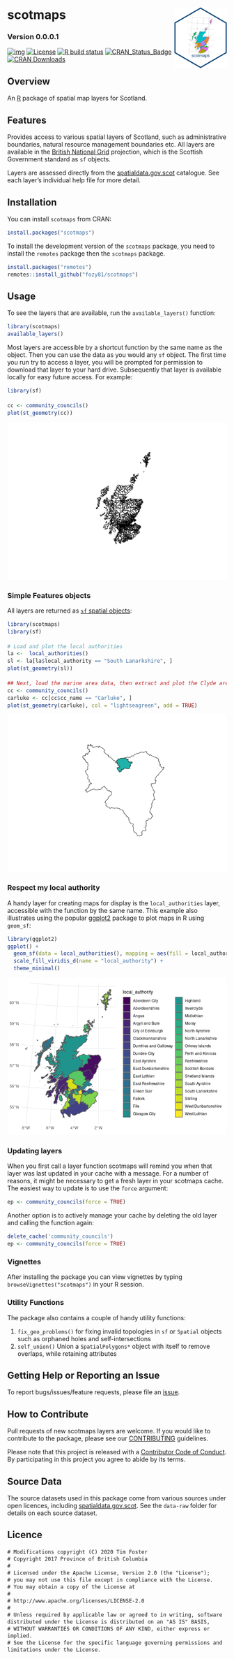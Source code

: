 
<!-- README.md is generated from README.Rmd. Please edit that file and re-knit-->

# scotmaps <img src="tools/readme/scotmaps-sticker.png" height="139" align="right"/>

### Version 0.0.0.1

<!-- badges: start -->

[![img](https://img.shields.io/badge/Lifecycle-Experimental-339999)](https://github.com/bcgov/repomountie/blob/8b2ebdc9756819625a56f7a426c29f99b777ab1d/doc/state-badges.md)
[![License](https://img.shields.io/badge/License-Apache%202.0-blue.svg)](https://opensource.org/licenses/Apache-2.0)
[![R build
status](https://github.com/fozy81/scotmaps/workflows/R-CMD-check/badge.svg)](https://github.com/fozy81/scotmaps/actions)
[![CRAN\_Status\_Badge](https://www.r-pkg.org/badges/version/scotmaps)](https://cran.r-project.org/package=scotmaps)
[![CRAN
Downloads](https://cranlogs.r-pkg.org/badges/scotmaps?color=brightgreen)](https://CRAN.R-project.org/package=scotmaps)
<!-- badges: end -->

## Overview

An [R](http://r-project.org) package of spatial map layers for Scotland.

## Features

Provides access to various spatial layers of Scotland, such as
administrative boundaries, natural resource management boundaries etc.
All layers are available in the [British National
Grid](https://spatialreference.org/ref/epsg/27700) projection, which is
the Scottish Government standard as `sf` objects.

Layers are assessed directly from the
[spatialdata.gov.scot](https://www.spatialdata.gov.scot/) catalogue. See
each layer’s individual help file for more detail.

## Installation

You can install `scotmaps` from CRAN:

``` r
install.packages("scotmaps")
```

To install the development version of the `scotmaps` package, you need
to install the `remotes` package then the `scotmaps` package.

``` r
install.packages("remotes")
remotes::install_github("fozy81/scotmaps")
```

## Usage

To see the layers that are available, run the `available_layers()`
function:

``` r
library(scotmaps)
available_layers()
```

Most layers are accessible by a shortcut function by the same name as
the object. Then you can use the data as you would any `sf` object. The
first time you run try to access a layer, you will be prompted for
permission to download that layer to your hard drive. Subsequently that
layer is available locally for easy future access. For example:

``` r
library(sf)

cc <- community_councils()
plot(st_geometry(cc))
```

![](tools/readme/unnamed-chunk-6-1.png)<!-- -->

### Simple Features objects

All layers are returned as [`sf` spatial
objects](https://cran.r-project.org/package=sf):

``` r
library(scotmaps)
library(sf)

# Load and plot the local authorities
la <-  local_authorities()
sl <- la[la$local_authority == "South Lanarkshire", ]
plot(st_geometry(sl))

## Next, load the marine area data, then extract and plot the Clyde area
cc <- community_councils()
carluke <- cc[cc$cc_name == "Carluke", ]
plot(st_geometry(carluke), col = "lightseagreen", add = TRUE)
```

![](tools/readme/plot-maps-1.png)<!-- -->

### Respect my local authority

A handy layer for creating maps for display is the `local_authorities`
layer, accessible with the function by the same name. This example also
illustrates using the popular [ggplot2](https://ggplot2.tidyverse.org/)
package to plot maps in R using `geom_sf`:

``` r
library(ggplot2)
ggplot() + 
  geom_sf(data = local_authorities(), mapping = aes(fill = local_authority)) + 
  scale_fill_viridis_d(name = "local_authority") +
  theme_minimal()
```

![](tools/readme/local_authorities-1.png)<!-- -->

### Updating layers

When you first call a layer function scotmaps will remind you when that
layer was last updated in your cache with a message. For a number of
reasons, it might be necessary to get a fresh layer in your scotmaps
cache. The easiest way to update is to use the `force` argument:

``` r
ep <- community_councils(force = TRUE)
```

Another option is to actively manage your cache by deleting the old
layer and calling the function again:

``` r
delete_cache('community_councils')
ep <- community_councils(force = TRUE)
```

### Vignettes

After installing the package you can view vignettes by typing
`browseVignettes("scotmaps")` in your R session.

### Utility Functions

The package also contains a couple of handy utility functions:

1.  `fix_geo_problems()` for fixing invalid topologies in `sf` or
    `Spatial` objects such as orphaned holes and self-intersections
2.  `self_union()` Union a `SpatialPolygons*` object with itself to
    remove overlaps, while retaining attributes

## Getting Help or Reporting an Issue

To report bugs/issues/feature requests, please file an
[issue](https://github.com/fozy81/openmaps/issues/).

## How to Contribute

Pull requests of new scotmaps layers are welcome. If you would like to
contribute to the package, please see our
[CONTRIBUTING](https://github.com/fozy81/scotmaps/blob/master/CONTRIBUTING.md)
guidelines.

Please note that this project is released with a [Contributor Code of
Conduct](https://github.com/fozy81/scotmaps/blob/master/CODE_OF_CONDUCT.md).
By participating in this project you agree to abide by its terms.

## Source Data

The source datasets used in this package come from various sources under
open licences, including
[spatialdata.gov.scot](https://www.spatialdata.gov.scot/). See the
`data-raw` folder for details on each source dataset.

## Licence

    # Modifications copyright (C) 2020 Tim Foster
    # Copyright 2017 Province of British Columbia
    # 
    # Licensed under the Apache License, Version 2.0 (the "License");
    # you may not use this file except in compliance with the License.
    # You may obtain a copy of the License at
    # 
    # http://www.apache.org/licenses/LICENSE-2.0
    # 
    # Unless required by applicable law or agreed to in writing, software distributed under the License is distributed on an "AS IS" BASIS,
    # WITHOUT WARRANTIES OR CONDITIONS OF ANY KIND, either express or implied.
    # See the License for the specific language governing permissions and limitations under the License.
